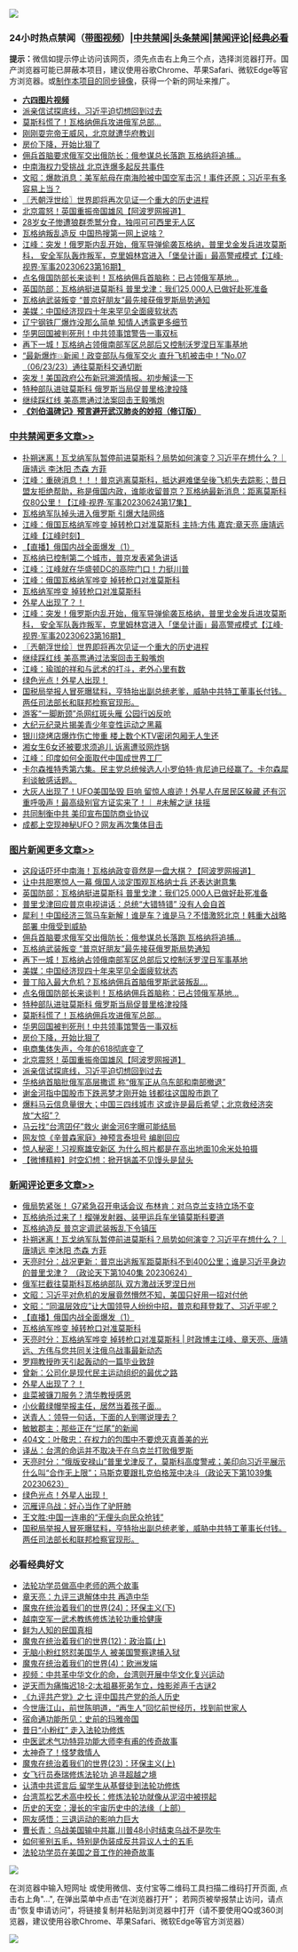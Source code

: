 ![](https://raw.githubusercontent.com/jsvpn/jsproxy/dev/64photo/fqnews-qr.jpg)

<div id="tt">
<h3>24小时热点禁闻（<a href="https://aaa.v2dns.tk/?QAjUl=BgRp5UNKRn&T5Vk=fPVH&Q59Ab=WxGE" target="_blank">带图视频</a>）|<a href="#%E4%B8%AD%E5%85%B1%E7%A6%81%E9%97%BB%E6%9B%B4%E5%A4%9A%E6%96%87%E7%AB%A0">中共禁闻</a>|<a href="#%E5%9B%BE%E7%89%87%E6%96%B0%E9%97%BB%E6%9B%B4%E5%A4%9A%E6%96%87%E7%AB%A0">头条禁闻</a>|<a href="#%E6%96%B0%E9%97%BB%E8%AF%84%E8%AE%BA%E6%9B%B4%E5%A4%9A%E6%96%87%E7%AB%A0">禁闻评论|<a href="#%E5%BF%85%E7%9C%8B%E7%BB%8F%E5%85%B8%E5%A5%BD%E6%96%87">经典必看</a></h3>
<div><b>提示：</b>微信如提示停止访问该网页，须先点击右上角三个点，选择浏览器打开。国产浏览器可能已屏蔽本项目，建议使用谷歌Chrome、苹果Safari、微软Edge等官方浏览器。或<a href="%E5%88%B6%E4%BD%9Cgit%E7%A6%81%E9%97%BB%E9%95%9C%E5%83%8F.md">制作本项目的同步镜像</a>，获得一个新的网址来推广。</div>
<ul>
<li><b><a href="http://d2.v2rss.gq/64.mp4" target="_blank">六四图片视频</a></b></li>
<li><a href="/topimagenews/20230624/1900040.md">派亲信试探底线，习近平迫切想回到过去</a></li>
<li><a href="/topimagenews/20230624/1900170.md">莫斯科慌了！瓦格纳佣兵攻进俄军总部…</a></li>
<li><a href="/comments/20230624/1900041.md">刚刚耍完帝王威风，北京就遭华府教训</a></li>
<li><a href="/topimagenews/20230624/1900101.md">房价下降，开始比狠了</a></li>
<li><a href="/topimagenews/20230624/1900256.md">佣兵首脑要求俄军交出俄防长：俄参谋总长落跑 瓦格纳将追捕…</a></li>
<li><a href="/comments/20230624/1900085.md">中南海权力受挑战 北京连爆多起反共事件</a></li>
<li><a href="/comments/20230624/1900099.md">文昭：爆款消息：美军航母在南海险被中国空军击沉！事件还原；习近平有多容易上当？</a></li>
<li><a href="/cbnews/20230624/1900168.md">〖兲朝浮世绘〗世界即将再次见证一个重大的历史进程</a></li>
<li><a href="/topimagenews/20230624/1900071.md">北京震怒！英国重振帝国雄风【阿波罗网报道】</a></li>
<li><a href="/cnnews/20230624/1900054.md">28岁女子惨遭狼群秃鹫分食，独闯可可西里无人区</a></li>
<li><a href="/headline/20230624/1900254.md">瓦格纳叛乱造反 中国热搜第一网上说啥？</a></li>
<li><a href="/cbnews/20230624/1900169.md">江峰：突发！俄罗斯内乱开始，俄军导弹偷袭瓦格纳，普里戈金发兵进攻莫斯科， 安全军队轰炸叛军，克里姆林宫进入「堡垒计画」最高警戒模式【江峰·视界·军事20230623第16期】</a></li>
<li><a href="/topimagenews/20230624/1900215.md">点名俄国防部长来谈判！瓦格纳佣兵首脑称：已占领俄军基地…</a></li>
<li><a href="/topimagenews/20230624/1900305.md">英国防部：瓦格纳挺进莫斯科 普里戈津：我们25,000人已做好赴死准备</a></li>
<li><a href="/topimagenews/20230624/1900249.md">瓦格纳武装叛变 “普京好朋友”最先接获俄罗斯局势通知</a></li>
<li><a href="/topimagenews/20230624/1900228.md">美媒：中国经济现四十年来罕见全面疲软状态</a></li>
<li><a href="/cnnews/20230624/1900260.md">辽宁钢铁厂爆炸没那么简单 知情人透露更多细节</a></li>
<li><a href="/topimagenews/20230624/1900145.md">华男回国被判死刑！中共领事馆警告一事双标</a></li>
<li><a href="/topimagenews/20230624/1900240.md">再下一城！瓦格纳占领俄南部军区总部后又控制沃罗涅日军事基地</a></li>
<li><a href="/sohnews/20230624/1900171.md">“最新爆炸💥新闻！政变部队与俄军交火 直升飞机被击中！”No.07（06/23/23）通往莫斯科交通切断</a></li>
<li><a href="/sohnews/20230624/1900152.md">突发！美国政府公布新冠溯源情报。初步解读一下</a></li>
<li><a href="/topimagenews/20230624/1900207.md">特种部队进驻莫斯科 俄罗斯当局促普里格津投降</a></li>
<li><a href="/cbnews/20230624/1900134.md">继续踩红线 美高票通过法案回击王毅嘴炮</a></li>
<li><b><a href="/comments/20200207/1272816.md" target="_blank">《刘伯温碑记》预言避开武汉肺炎的妙招（修订版）</a></b></li>
</ul>
</div>

<div class="catlist">
<h3><a href="/cbnews/" target="_blank">中共禁闻</a><span><a href="/cbnews/" target="_blank" rel="nofollow">更多文章>></a></span></h3>
<ul>
<li><a href="/comments/20230625/1900373.md" target="_blank">扑朔迷离！瓦戈纳军队暂停前进莫斯科？局势如何演变？习近平在想什么？｜唐靖远 李沐阳 杰森 方菲</a></li>
<li><a href="/cbnews/20230625/1900352.md" target="_blank">江峰：重磅消息！！！普京逃离莫斯科，抵达避难堡垒後飞机失去踪影；昔日盟友拒绝帮助，称是俄国内政，谁能收留普京？瓦格纳最新消息：距离莫斯科仅80公里！【江峰·视界·军事20230624第17集】</a></li>
<li><a href="/cbnews/20230624/1900340.md" target="_blank">瓦格纳军队掉头进入俄罗斯 引爆大陆网络</a></li>
<li><a href="/cbnews/20230624/1900323.md" target="_blank">江峰：俄国瓦格纳军哗变 掉转枪口对准莫斯科 主持:方伟 嘉宾:章天亮 唐靖远 江峰【江峰时刻】</a></li>
<li><a href="/comments/20230624/1900307.md" target="_blank">【直播】俄国内战全面爆发（1）</a></li>
<li><a href="/cbnews/20230624/1900302.md" target="_blank">瓦格纳已控制第二个城市，普京发表紧急讲话</a></li>
<li><a href="/cbnews/20230624/1900295.md" target="_blank">江峰：江峰就在华盛顿DC的高院门口！力挺川普</a></li>
<li><a href="/cbnews/20230624/1900294.md" target="_blank">江峰：俄国瓦格纳军哗变 掉转枪口对准莫斯科</a></li>
<li><a href="/comments/20230624/1900283.md" target="_blank">瓦格纳军哗变 掉转枪口对准莫斯科</a></li>
<li><a href="/comments/20230624/1900232.md" target="_blank">外星人出现了？！</a></li>
<li><a href="/cbnews/20230624/1900169.md" target="_blank">江峰：突发！俄罗斯内乱开始，俄军导弹偷袭瓦格纳，普里戈金发兵进攻莫斯科， 安全军队轰炸叛军，克里姆林宫进入「堡垒计画」最高警戒模式【江峰·视界·军事20230623第16期】</a></li>
<li><a href="/cbnews/20230624/1900168.md" target="_blank">〖兲朝浮世绘〗世界即将再次见证一个重大的历史进程</a></li>
<li><a href="/cbnews/20230624/1900134.md" target="_blank">继续踩红线 美高票通过法案回击王毅嘴炮</a></li>
<li><a href="/cbnews/20230624/1900133.md" target="_blank">江峰：瑜珈的祥和与武术的打斗，老外心里有数</a></li>
<li><a href="/comments/20230624/1900129.md" target="_blank">绿色光点！外星人出现！</a></li>
<li><a href="/comments/20230624/1900115.md" target="_blank">国税局举报人冒死曝猛料，亨特抬出副总统老爹，威胁中共特工董事长付钱。两任司法部长和联邦检察官现形。</a></li>
<li><a href="/cbnews/20230624/1900049.md" target="_blank">游客“一脚断颈”杀网红斑头雁 公园行凶反呛</a></li>
<li><a href="/cbnews/20230623/1899976.md" target="_blank">大纪元纪录片揭美青少年变性运动之黑幕</a></li>
<li><a href="/cbnews/20230623/1899969.md" target="_blank">银川烧烤店爆炸伤亡惨重 楼上数个KTV密闭包厢无人生还</a></li>
<li><a href="/cbnews/20230623/1899949.md" target="_blank">湘女生6女还被要求须追儿 诉离遭驳网炸锅</a></li>
<li><a href="/cbnews/20230623/1899947.md" target="_blank">江峰：印度如何全面取代中国成世界工厂</a></li>
<li><a href="/comments/20230623/1899933.md" target="_blank">卡尔森推特秀第六集。民主党总统候选人小罗伯特·肯尼迪已经赢了。卡尔森犀利谈敏感话题。</a></li>
<li><a href="/comments/20230623/1899932.md" target="_blank">大灰人出现了！UFO美国坠毁 巨响 留惊人痕迹！外星人在居民区躲藏 还有沉重呼吸声！最高级别官方证实来了！｜ #未解之谜 扶摇</a></li>
<li><a href="/cbnews/20230623/1899914.md" target="_blank">共同制衡中共 美印宣布国防商业协议</a></li>
<li><a href="/cbnews/20230623/1899818.md" target="_blank">成都上空现神秘UFO？网友再次集体目击</a></li>

</ul>
</div>
<div class="catlist">
<h3><a href="/topimagenews/" target="_blank">图片新闻</a><span><a href="/topimagenews/" target="_blank" rel="nofollow">更多文章>></a></span></h3>
<ul>
<li><a href="/topimagenews/20230625/1900372.md" target="_blank">这段话吓坏中南海！瓦格纳政变竟然是一盘大棋？【阿波罗网报道】</a></li>
<li><a href="/topimagenews/20230625/1900364.md" target="_blank">让中共胆寒惊人一幕 俄国人淡定围观瓦格纳士兵 还表达谢意集</a></li>
<li><a href="/topimagenews/20230624/1900305.md" target="_blank">英国防部：瓦格纳挺进莫斯科 普里戈津：我们25,000人已做好赴死准备</a></li>
<li><a href="/topimagenews/20230624/1900298.md" target="_blank">普里戈津回应普京电视讲话：总统“大错特错” 没有人会自首</a></li>
<li><a href="/topimagenews/20230624/1900297.md" target="_blank">犀利！中国经济三驾马车新解！谁是车？谁是马？不惜激怒北京！韩重大战略部署 中俄受到威胁</a></li>
<li><a href="/topimagenews/20230624/1900256.md" target="_blank">佣兵首脑要求俄军交出俄防长：俄参谋总长落跑 瓦格纳将追捕…</a></li>
<li><a href="/topimagenews/20230624/1900249.md" target="_blank">瓦格纳武装叛变 “普京好朋友”最先接获俄罗斯局势通知</a></li>
<li><a href="/topimagenews/20230624/1900240.md" target="_blank">再下一城！瓦格纳占领俄南部军区总部后又控制沃罗涅日军事基地</a></li>
<li><a href="/topimagenews/20230624/1900228.md" target="_blank">美媒：中国经济现四十年来罕见全面疲软状态</a></li>
<li><a href="/topimagenews/20230624/1900227.md" target="_blank">普丁陷入最大危机？瓦格纳佣兵首脑俄罗斯武装叛乱…</a></li>
<li><a href="/topimagenews/20230624/1900215.md" target="_blank">点名俄国防部长来谈判！瓦格纳佣兵首脑称：已占领俄军基地…</a></li>
<li><a href="/topimagenews/20230624/1900207.md" target="_blank">特种部队进驻莫斯科 俄罗斯当局促普里格津投降</a></li>
<li><a href="/topimagenews/20230624/1900170.md" target="_blank">莫斯科慌了！瓦格纳佣兵攻进俄军总部…</a></li>
<li><a href="/topimagenews/20230624/1900145.md" target="_blank">华男回国被判死刑！中共领事馆警告一事双标</a></li>
<li><a href="/topimagenews/20230624/1900101.md" target="_blank">房价下降，开始比狠了</a></li>
<li><a href="/topimagenews/20230624/1900100.md" target="_blank">电商集体失声，今年的618彻底变了</a></li>
<li><a href="/topimagenews/20230624/1900071.md" target="_blank">北京震怒！英国重振帝国雄风【阿波罗网报道】</a></li>
<li><a href="/topimagenews/20230624/1900040.md" target="_blank">派亲信试探底线，习近平迫切想回到过去</a></li>
<li><a href="/topimagenews/20230624/1900007.md" target="_blank">华格纳首脑批俄军高层撒谎 称“俄军正从乌东部和南部撤退”</a></li>
<li><a href="/topimagenews/20230623/1899979.md" target="_blank">谢金河指中国股市下跌恶梦才刚开始 钱都往这国股市跑了</a></li>
<li><a href="/topimagenews/20230623/1899948.md" target="_blank">爆料马云信息量很大；中国三四线城市 这或许是最后希望；北京救经济突放“大招”？</a></li>
<li><a href="/topimagenews/20230623/1899901.md" target="_blank">马云找“台湾囝仔”救火 谢金河6字曝可能结局</a></li>
<li><a href="/topimagenews/20230623/1899870.md" target="_blank">网友惊《辛普森家庭》神预言泰坦号 编剧回应</a></li>
<li><a href="/topimagenews/20230623/1899816.md" target="_blank">惊人秘密！习视察雄安新区 为什么照片都是在高出地面10余米处拍摄</a></li>
<li><a href="/topimagenews/20230623/1899810.md" target="_blank">【微博精粹】时空幻想：掀开锅盖不见馒头是鼠头</a></li>

</ul>
</div>
<div class="catlist">
<h3><a href="/comments/" target="_blank">新闻评论</a><span><a href="/comments/" target="_blank" rel="nofollow">更多文章>></a></span></h3>
<ul>
<li><a href="/comments/20230625/1900379.md" target="_blank">俄局势紧张！ G7紧急召开电话会议 布林肯：对乌克兰支持立场不变</a></li>
<li><a href="/comments/20230625/1900378.md" target="_blank">瓦格纳杀过来了！榴弹发射器、装甲运兵车坐镇莫斯科要道</a></li>
<li><a href="/comments/20230625/1900377.md" target="_blank">瓦格纳造反 普京定调武装叛乱下令镇压</a></li>
<li><a href="/comments/20230625/1900373.md" target="_blank">扑朔迷离！瓦戈纳军队暂停前进莫斯科？局势如何演变？习近平在想什么？｜唐靖远 李沐阳 杰森 方菲</a></li>
<li><a href="/comments/20230624/1900343.md" target="_blank">天亮时分：战况更新：普京出逃叛军距莫斯科不到400公里；谁是习近平身边的普里戈津？ （政论天下第1040集 20230624）</a></li>
<li><a href="/comments/20230624/1900327.md" target="_blank">俄军拦截往莫斯科瓦格纳部队 双方激战沃罗涅日州</a></li>
<li><a href="/comments/20230624/1900313.md" target="_blank">文昭：习近平对危机的发展竟然懵然不知，美国只好用一招对付他</a></li>
<li><a href="/comments/20230624/1900312.md" target="_blank">文昭：“同温层效应”让大国领导人纷纷中招，普京和拜登栽了、习近平呢？</a></li>
<li><a href="/comments/20230624/1900307.md" target="_blank">【直播】俄国内战全面爆发（1）</a></li>
<li><a href="/comments/20230624/1900283.md" target="_blank">瓦格纳军哗变 掉转枪口对准莫斯科</a></li>
<li><a href="/comments/20230624/1900282.md" target="_blank">天亮时分：瓦格纳军哗变 掉转枪口对准莫斯科 | 时政博主江峰、章天亮、唐靖远、方伟与您共同关注俄乌战事最新动态</a></li>
<li><a href="/comments/20230624/1900263.md" target="_blank">罗翔教授昨天引起轰动的一篇毕业致辞</a></li>
<li><a href="/comments/20230624/1900244.md" target="_blank">曾新：公司化是现代民主运动组织的最优之路</a></li>
<li><a href="/comments/20230624/1900232.md" target="_blank">外星人出现了？！</a></li>
<li><a href="/comments/20230624/1900192.md" target="_blank">韭菜被镰刀服务？清华教授感恩</a></li>
<li><a href="/comments/20230624/1900182.md" target="_blank">小伙戴绿帽举报主任，居然当着孩子面…</a></li>
<li><a href="/comments/20230624/1900165.md" target="_blank">送青人：领导一句话，下面的人到哪说理去？</a></li>
<li><a href="/comments/20230624/1900164.md" target="_blank">敏敏郡主：那些正在“烂尾”的新闻</a></li>
<li><a href="/comments/20230624/1900163.md" target="_blank">404文：叶敬忠：在权力的包围中不要熄灭真善美的光</a></li>
<li><a href="/comments/20230624/1900147.md" target="_blank">译丛：台湾的命运并不取决于在乌克兰打败俄罗斯</a></li>
<li><a href="/comments/20230624/1900144.md" target="_blank">天亮时分：“俄版安禄山”普里戈津反了，莫斯科高度警戒；美印向习近平展示什么叫“合作无上限”；马斯克要跟扎克伯格笼中决斗（政论天下第1039集 20230623）</a></li>
<li><a href="/comments/20230624/1900129.md" target="_blank">绿色光点！外星人出现！</a></li>
<li><a href="/comments/20230624/1900123.md" target="_blank">沉雁评乌战：好心当作了驴肝肺</a></li>
<li><a href="/comments/20230624/1900122.md" target="_blank">王文胜:中国一连串的“无俚头向民众抢钱”</a></li>
<li><a href="/comments/20230624/1900115.md" target="_blank">国税局举报人冒死曝猛料，亨特抬出副总统老爹，威胁中共特工董事长付钱。两任司法部长和联邦检察官现形。</a></li>

</ul>
</div>

<div class="catlist">
<h3>必看经典好文</h3>
<ul>
<li><a href="/comments/20200629/1352533.md" target="_blank">法轮功学员做高中老师的两个故事</a></li>
<li><a href="/comments/20131119/1029445.md" target="_blank">章天亮：九评三退解体中共 再造中华</a></li>
<li><a href="/cbnews/20180907/994846.md" target="_blank">魔鬼在统治着我们的世界(24)：环保主义(下)</a></li>
<li><a href="/comments/20190807/1170993.md" target="_blank">越南空军一武术教练修炼法轮功重拾健康</a></li>
<li><a href="/comments/20200926/1403589.md" target="_blank">鲜为人知的民国真相</a></li>
<li><a href="/topimagenews/20180601/951286.md" target="_blank">魔鬼在统治着我们的世界(12)：政治篇(上)</a></li>
<li><a href="/cbnews/20220809/1769245.md" target="_blank">无脑小粉红怒怼美国华人 被美国警察逮捕入狱</a></li>
<li><a href="/topimagenews/20180522/946266.md" target="_blank">魔鬼在统治着我们的世界(4)：欧洲发端</a></li>
<li><a href="/comments/20220119/1681422.md" target="_blank">视频：中共革中华文化的命，台湾则开展中华文化复兴运动</a></li>
<li><a href="/tculture/20190304/1091070.md" target="_blank">逆天而为痛悔迟18-2:太祖暴死弟乍立，烛影斧声千古谜2</a></li>
<li><a href="/bookonline/20131116/201048.md" target="_blank">《九评共产党》之七 评中国共产党的杀人历史</a></li>
<li><a href="/funmedia/20210321/1509617.md" target="_blank">今世唐江山，前世陈明道，“再生人”回忆前世经历，找到前世家人</a></li>
<li><a href="/cbnews/20180711/970353.md" target="_blank">宿命通功能所见：史前的玛雅帝国</a></li>
<li><a href="/cbnews/20211123/1656425.md" target="_blank">昔日“小粉红” 走入法轮功修炼</a></li>
<li><a href="/comments/20210810/1603664.md" target="_blank">中医武术气功特异功能大师李有甫的传奇故事</a></li>
<li><a href="/ccpdope/20200907/1392129.md" target="_blank">太神奇了！怪梦救情人</a></li>
<li><a href="/ssgc/20180904/993719.md" target="_blank">魔鬼在统治着我们的世界(23)：环保主义(上)</a></li>
<li><a href="/topimagenews/20210720/1544658.md" target="_blank">女飞行员泰瑞修炼法轮功 追寻超越之境</a></li>
<li><a href="/cbnews/20210723/1592176.md" target="_blank">认清中共谎言后 留学生从基督徒到法轮功修炼</a></li>
<li><a href="/cbnews/20220707/1755000.md" target="_blank">台湾茑松艺术高中校长：修炼法轮功就像从泥沼中被捞起</a></li>
<li><a href="/tculture/20121025/73065.md" target="_blank">历史的天空：漫长的宇宙历史中的法缘（上部）</a></li>
<li><a href="/cbnews/20200126/1265515.md" target="_blank">网友感悟：三退运动的影响力巨大</a></li>
<li><a href="/comments/20230511/1882985.md" target="_blank">曹长青：乌战美国输中共赢,川普48小时结束乌战不是吹牛</a></li>
<li><a href="/comments/20221120/1813928.md" target="_blank">如何鉴别五毛，特别是伪装成反共异议人士的五毛</a></li>
<li><a href="/comments/20200511/1326751.md" target="_blank">法轮功学员在美国之音工作的神奇故事</a></li>

</ul>
</div>

![](https://raw.githubusercontent.com/jsvpn/jsproxy/dev/64photo/fqnews-qr.jpg)

在浏览器中输入短网址 或使用微信、支付宝等二维码工具扫描二维码打开页面, 点击右上角"...", 在弹出菜单中点击“在浏览器打开”； 若网页被举报禁止访问，请点击“恢复申请访问”，将链接复制并粘贴到浏览器中打开（请不要使用QQ或360浏览器，建议使用谷歌Chrome、苹果Safari、微软Edge等官方浏览器）

![](https://raw.githubusercontent.com/jsvpn/jsproxy/dev/64photo/wx.jpg)